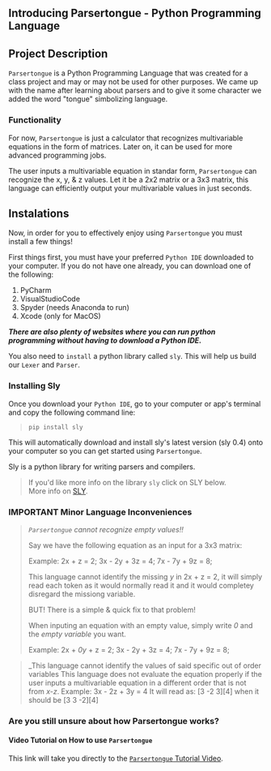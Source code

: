## Introducing Parsertongue - Python Programming Language

## Project Description
`Parsertongue` is a Python Programming Language that was created for a class project and may or may not be used for other purposes. We came up with the name after learning about parsers and to give it some character we added the word "tongue" simbolizing language.
### Functionality
For now, `Parsertongue` is just a calculator that recognizes multivariable equations in the form of matrices. Later on, it can be used for more advanced programming jobs. 

The user inputs a multivariable equation in standar form, `Parsertongue` can recognize the x, y, & z values. Let it be a 2x2 matrix or a 3x3 matrix, this language can efficiently output your multivariable values in just seconds.

## Instalations
Now, in order for you to effectively enjoy using `Parsertongue` you must install a few things!

First things first, you must have your preferred `Python IDE` downloaded to your computer. 
If you do not have one already, you can download one of the following:
1. PyCharm
2. VisualStudioCode
3. Spyder (needs Anaconda to run)
4. Xcode (only for MacOS)

***There are also plenty of websites where you can run python programming without having to download a Python IDE.***

You also need to `install` a python library called `sly`. This will help us build our `Lexer` and `Parser`.

### Installing Sly
Once you download your `Python IDE`, go to your computer or app's terminal and copy the following command line:
> `pip install sly` 
> 
This will automatically download and install sly's latest version (sly 0.4) onto your computer so you can get started using `Parsertongue`.

Sly is a python library for writing parsers and compilers.

> If you'd like more info on the library `sly` click on SLY below.       
> More info on [SLY](https://sly.readthedocs.io/en/latest/sly.html).

### IMPORTANT Minor Language Inconveniences

> _`Parsertongue` cannot recognize empty values!!_
> 
> Say we have the following equation as an input for a 3x3 matrix:
> 
> Example: 2x + z = 2; 3x - 2y + 3z = 4; 7x - 7y + 9z = 8;
> 
> This language cannot identify the missing _y_ in 2x + z = 2, it will simply read each token as it would normally read it and it would completey disregard the missiong variable.
> 
> BUT! There is a simple & quick fix to that problem! 
> 
> When inputing an equation with an empty value, simply write _0_ and the _empty variable_ you want.
> 
> Example: 2x + _0y_ + z = 2; 3x - 2y + 3z = 4; 7x - 7y + 9z = 8;
 

> _This language cannot identify the values of said specific out of order variables
> This language does not evaluate the equation properly if the user inputs a multivariable equation in a different order that is not from _x-z_.
> Example: 3x - 2z + 3y = 4
> It will read as: [3 -2 3][4] when it should be [3 3 -2][4]


### Are you still unsure about how Parsertongue works?

#### Video Tutorial on How to use `Parsertongue`
This link will take you directly to the [`Parsertongue` Tutorial Video](LINK).
